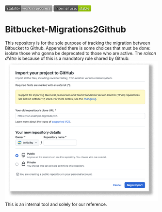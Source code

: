 ![stability-work_in_progress](images/stability-work_in_progress.png)
![internalise-green](images/internal_use_Stable.png)
# Bitbucket-Migrations2Github
This repository is for the sole purpose of tracking the migration between Bitbucket to Github. Appended there is some choices that must be done: isolate those who gonna be deprecated to those who are active.
The _raison d'être_ is because of this is a mandatory rule shared by Github:
![mandatory-rule](images/mandatory.png) 
This is an internal tool and solely for our reference.